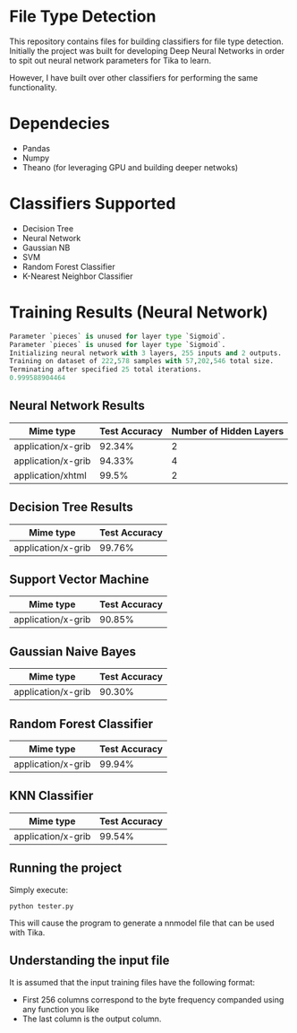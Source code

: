 # File Type Detection

This repository contains files for building classifiers for file type detection. Initially the project was built for developing Deep Neural Networks in order to spit out neural network parameters for Tika to learn.

However, I  have built over other classifiers for performing the same functionality.

# Dependecies

- Pandas
- Numpy
- Theano (for leveraging GPU and building deeper netwoks)


# Classifiers Supported

- Decision Tree
- Neural Network
- Gaussian NB
- SVM
- Random Forest Classifier
- K-Nearest Neighbor Classifier

# Training Results (Neural Network)

```python
Parameter `pieces` is unused for layer type `Sigmoid`.
Parameter `pieces` is unused for layer type `Sigmoid`.
Initializing neural network with 3 layers, 255 inputs and 2 outputs.
Training on dataset of 222,578 samples with 57,202,546 total size.
Terminating after specified 25 total iterations.
0.999588904464
```

## Neural Network Results

| Mime type     		  | Test Accuracy     | Number of Hidden Layers      
| ------------------------|:------------------|:-----------------------
| application/x-grib      | 92.34%			  |  2
| application/x-grib   	  | 94.33%			  |  4
| application/xhtml  	  | 99.5%			  |  2

## Decision Tree Results

| Mime type               | Test Accuracy     
|-------------------------|:------------------
| application/x-grib      | 99.76%

## Support Vector Machine

| Mime type               | Test Accuracy     
|-------------------------|:------------------
| application/x-grib      | 90.85%

## Gaussian Naive Bayes

| Mime type               | Test Accuracy     
|-------------------------|:------------------
| application/x-grib      | 90.30%

## Random Forest Classifier

| Mime type               | Test Accuracy     
|-------------------------|:------------------
| application/x-grib      | 99.94%

## KNN Classifier

| Mime type               | Test Accuracy     
|-------------------------|:------------------
| application/x-grib      | 99.54%



## Running the project

Simply execute:

`python
tester.py
`

This will cause the program to generate a nnmodel file that can be used with Tika.

## Understanding the input file

It is assumed that the input training files have the following format:
- First 256 columns correspond to the byte frequency companded using any function you like
- The last column is the output column.